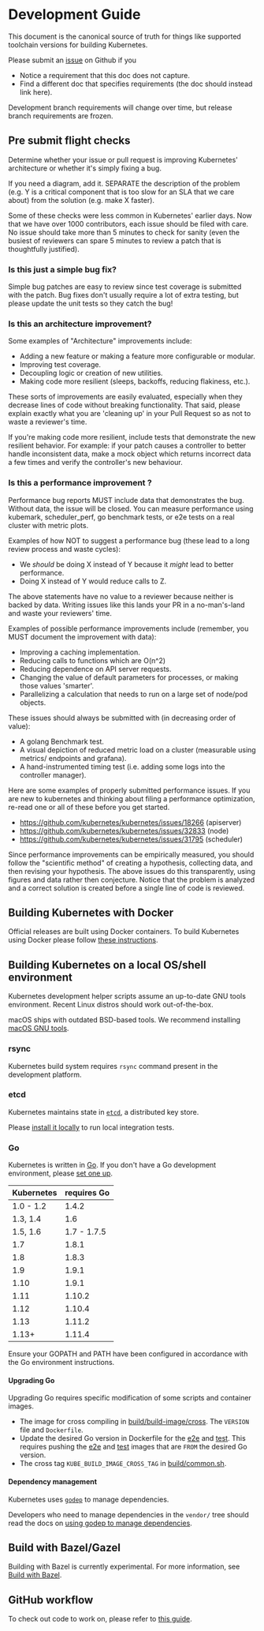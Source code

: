 # Development Guide

This document is the canonical source of truth for things like supported
toolchain versions for building Kubernetes.

Please submit an [issue] on Github if you
* Notice a requirement that this doc does not capture.
* Find a different doc that specifies requirements (the doc should instead link
  here).

Development branch requirements will change over time, but release branch
requirements are frozen.

## Pre submit flight checks

Determine whether your issue or pull request is improving Kubernetes'
architecture or whether it's simply fixing a bug.

If you need a diagram, add it.  SEPARATE the description of the problem (e.g. Y
is a critical component that is too slow for an SLA that we care about) from the
solution (e.g. make X faster).

Some of these checks were less common in Kubernetes' earlier days. Now that we
have over 1000 contributors, each issue should be filed with care. No issue
should take more than 5 minutes to check for sanity (even the busiest of
reviewers can spare 5 minutes to review a patch that is thoughtfully justified).

### Is this just a simple bug fix?

Simple bug patches are easy to review since test coverage is submitted with the
patch.  Bug fixes don't usually require a lot of extra testing, but please
update the unit tests so they catch the bug!

### Is this an architecture improvement?

Some examples of "Architecture" improvements include:

- Adding a new feature or making a feature more configurable or modular.
- Improving test coverage.
- Decoupling logic or creation of new utilities.
- Making code more resilient (sleeps, backoffs, reducing flakiness, etc.).

These sorts of improvements are easily evaluated, especially when they decrease
lines of code without breaking functionality.  That said, please explain exactly
what you are 'cleaning up' in your Pull Request so as not to waste a reviewer's
time.

If you're making code more resilient, include tests that demonstrate the new
resilient behavior.  For example: if your patch causes a controller to better
handle inconsistent data, make a mock object which returns incorrect data a few
times and verify the controller's new behaviour.

### Is this a performance improvement ?

Performance bug reports MUST include data that demonstrates the bug.  Without
data, the issue will be closed.  You can measure performance using kubemark,
scheduler_perf, go benchmark tests, or e2e tests on a real cluster with metric
plots.

Examples of how NOT to suggest a performance bug (these lead to a long review
process and waste cycles):

- We *should* be doing X instead of Y because it *might* lead to better
  performance.
- Doing X instead of Y would reduce calls to Z.

The above statements have no value to a reviewer because neither is backed by
data. Writing issues like this lands your PR in a no-man's-land and waste your
reviewers' time.

Examples of possible performance improvements include (remember, you MUST
document the improvement with data):

- Improving a caching implementation.
- Reducing calls to functions which are O(n^2)
- Reducing dependence on API server requests.
- Changing the value of default parameters for processes, or making those values
  'smarter'.
- Parallelizing a calculation that needs to run on a large set of node/pod
  objects.

These issues should always be submitted with (in decreasing order of value):

- A golang Benchmark test.
- A visual depiction of reduced metric load on a cluster (measurable using
  metrics/ endpoints and grafana).
- A hand-instrumented timing test (i.e. adding some logs into the controller
  manager).

Here are some examples of properly submitted performance issues.  If you are new
to kubernetes and thinking about filing a performance optimization, re-read one
or all of these before you get started.

- https://github.com/kubernetes/kubernetes/issues/18266 (apiserver)
- https://github.com/kubernetes/kubernetes/issues/32833 (node)
- https://github.com/kubernetes/kubernetes/issues/31795 (scheduler)

Since performance improvements can be empirically measured, you should follow
the "scientific method" of creating a hypothesis, collecting data, and then
revising your hypothesis.  The above issues do this transparently, using figures
and data rather then conjecture. Notice that the problem is analyzed and a
correct solution is created before a single line of code is reviewed.

## Building Kubernetes with Docker

Official releases are built using Docker containers. To build Kubernetes using
Docker please follow [these
instructions](http://releases.k8s.io/HEAD/build/README.md).

## Building Kubernetes on a local OS/shell environment

Kubernetes development helper scripts assume an up-to-date GNU tools
environment. Recent Linux distros should work out-of-the-box.

macOS ships with outdated BSD-based tools. We recommend installing [macOS GNU
tools].

### rsync

Kubernetes build system requires `rsync` command present in the development
platform.

### etcd

Kubernetes maintains state in [`etcd`][etcd-latest], a distributed key store.

Please [install it locally][etcd-install] to run local integration tests.

### Go

Kubernetes is written in [Go](http://golang.org). If you don't have a Go
development environment, please [set one up](http://golang.org/doc/code.html).


| Kubernetes     | requires Go |
|----------------|-------------|
| 1.0 - 1.2      | 1.4.2       |
| 1.3, 1.4       | 1.6         |
| 1.5, 1.6       | 1.7 - 1.7.5 |
| 1.7            | 1.8.1       |
| 1.8            | 1.8.3       |
| 1.9            | 1.9.1       |
| 1.10           | 1.9.1       |
| 1.11           | 1.10.2      |
| 1.12           | 1.10.4      |
| 1.13           | 1.11.2      |
| 1.13+          | 1.11.4      |

Ensure your GOPATH and PATH have been configured in accordance with the Go
environment instructions.

#### Upgrading Go

Upgrading Go requires specific modification of some scripts and container
images.

- The image for cross compiling in [build/build-image/cross].
  The `VERSION` file and `Dockerfile`.
- Update the desired Go version in Dockerfile for the [e2e][e2e-image] and [test][test-image].
  This requires pushing the [e2e][e2e-image] and [test][test-image] images that are `FROM` the desired Go version.
- The cross tag `KUBE_BUILD_IMAGE_CROSS_TAG` in [build/common.sh].


#### Dependency management

Kubernetes uses [`godep`](https://github.com/tools/godep) to manage
dependencies.

Developers who need to manage dependencies in the `vendor/` tree should read
the docs on [using godep to manage dependencies](godep.md).


## Build with Bazel/Gazel

Building with Bazel is currently experimental.  For more information,
see [Build with Bazel].


## GitHub workflow

To check out code to work on, please refer to [this guide](/contributors/guide/github-workflow.md).


[macOS GNU tools]: https://www.topbug.net/blog/2013/04/14/install-and-use-gnu-command-line-tools-in-mac-os-x
[build/build-image/cross]: https://git.k8s.io/kubernetes/build/build-image/cross
[build/common.sh]: https://git.k8s.io/kubernetes/build/common.sh
[e2e-image]: https://git.k8s.io/test-infra/jenkins/e2e-image
[etcd-latest]: https://coreos.com/etcd/docs/latest
[etcd-install]: sig-testing/testing.md#install-etcd-dependency
<!-- https://github.com/coreos/etcd/releases -->
[go-workspace]: https://golang.org/doc/code.html#Workspaces
[issue]: https://github.com/kubernetes/kubernetes/issues
[kubectl user guide]: https://kubernetes.io/docs/user-guide/kubectl
[kubernetes.io]: https://kubernetes.io
[mercurial]: http://mercurial.selenic.com/wiki/Download
[test-image]: https://git.k8s.io/test-infra/jenkins/test-image
[Build with Bazel]: sig-testing/bazel.md
